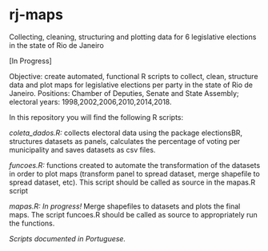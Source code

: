# rj-maps
Collecting, cleaning, structuring and plotting data for 6 legislative elections in the state of Rio de Janeiro

[In Progress] 

Objective: create automated, functional R scripts to collect, clean, structure data and plot maps for legislative elections per party in the state of Rio de Janeiro. Positions: Chamber of Deputies, Senate and State Assembly; electoral years: 1998,2002,2006,2010,2014,2018.  

In this repository you will find the following R scripts:

_coleta_dados.R:_ collects electoral data using the package electionsBR, structures datasets as panels, calculates the percentage of voting per municipality and saves datasets as csv files.

_funcoes.R:_ functions created to automate the transformation of the datasets in order to plot maps (transform panel to spread dataset, merge shapefile to spread dataset, etc). This script should be called as source in the mapas.R script

_mapas.R:_ *In progress!* Merge shapefiles to datasets and plots the final maps. The script funcoes.R should be called as source to appropriately run the functions.

_Scripts documented in Portuguese._

